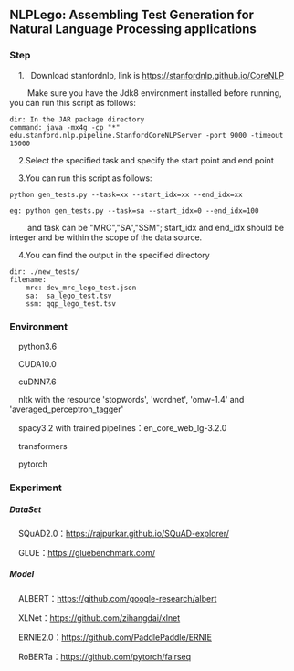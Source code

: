 ## NLPLego: Assembling Test Generation for Natural Language Processing applications

### Step

    1.   Download stanfordnlp, link is https://stanfordnlp.github.io/CoreNLP

        Make sure you have the Jdk8 environment installed before running, you can run this script as follows:

```
dir: In the JAR package directory
command: java -mx4g -cp "*" edu.stanford.nlp.pipeline.StanfordCoreNLPServer -port 9000 -timeout 15000
```

    2.Select the specified task and specify the start point and end point

    3.You can run this script as follows:

```
python gen_tests.py --task=xx --start_idx=xx --end_idx=xx

eg: python gen_tests.py --task=sa --start_idx=0 --end_idx=100
```

        and task can be "MRC","SA","SSM"; start_idx and end_idx should be integer and be within the scope of the data source.

    4.You can find the output in the specified directory

```
dir: ./new_tests/
filename: 
    mrc: dev_mrc_lego_test.json
    sa:  sa_lego_test.tsv
    ssm: qqp_lego_test.tsv
```

### Environment

    python3.6

    CUDA10.0

    cuDNN7.6

    nltk with the resource 'stopwords', 'wordnet', 'omw-1.4' and 'averaged_perceptron_tagger'

    spacy3.2 with trained pipelines：en_core_web_lg-3.2.0

    transformers

    pytorch

### Experiment

##### DataSet

    SQuAD2.0：https://rajpurkar.github.io/SQuAD-explorer/

    GLUE：https://gluebenchmark.com/

##### Model

    ALBERT：https://github.com/google-research/albert

    XLNet：https://github.com/zihangdai/xlnet

    ERNIE2.0：https://github.com/PaddlePaddle/ERNIE

    RoBERTa：https://github.com/pytorch/fairseq
